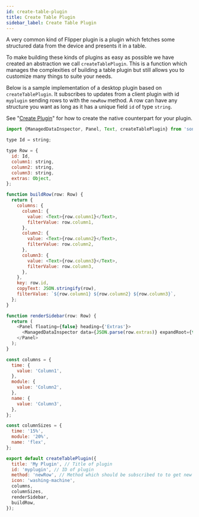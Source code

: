 ```yaml
---
id: create-table-plugin
title: Create Table Plugin
sidebar_label: Create Table Plugin
---
```


A very common kind of Flipper plugin is a plugin which fetches some structured data from the device and presents it in a table.

To make building these kinds of plugins as easy as possible we have created an abstraction we call `createTablePlugin`. This is a function which manages the complexities of building a table plugin but still allows you to customize many things to suite your needs.

Below is a sample implementation of a desktop plugin based on `createTablePlugin`. It subscribes to updates from a client plugin with id `myplugin` sending rows to with the `newRow` method. A row can have any structure you want as long as it has a unique field `id` of type `string`.

See "[Create Plugin](create-plugin.md)" for how to create the native counterpart for your plugin.

```javascript
import {ManagedDataInspector, Panel, Text, createTablePlugin} from 'sonar';

type Id = string;

type Row = {
  id: Id,
  column1: string,
  column2: string,
  column3: string,
  extras: Object,
};

function buildRow(row: Row) {
  return {
    columns: {
      column1: {
        value: <Text>{row.column1}</Text>,
        filterValue: row.column1,
      },
      column2: {
        value: <Text>{row.column2}</Text>,
        filterValue: row.column2,
      },
      column3: {
        value: <Text>{row.column3}</Text>,
        filterValue: row.column3,
      },
    },
    key: row.id,
    copyText: JSON.stringify(row),
    filterValue: `${row.column1} ${row.column2} ${row.column3}`,
  };
}

function renderSidebar(row: Row) {
  return (
    <Panel floating={false} heading={'Extras'}>
      <ManagedDataInspector data={JSON.parse(row.extras)} expandRoot={true} />
    </Panel>
  );
}

const columns = {
  time: {
    value: 'Column1',
  },
  module: {
    value: 'Column2',
  },
  name: {
    value: 'Column3',
  },
};

const columnSizes = {
  time: '15%',
  module: '20%',
  name: 'flex',
};

export default createTablePlugin({
  title: 'My Plugin', // Title of plugin
  id: 'myplugin', // ID of plugin
  method: 'newRow', // Method which should be subscribed to to get new rows with share Row (from above),
  icon: 'washing-machine',
  columns,
  columnSizes,
  renderSidebar,
  buildRow,
});
```
